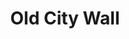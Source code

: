 ---
layout: collection-item
title:  "Old City Wall"
title-zh: "老城牆"
permalink: "old_city_wall"
image: "mycollections/my_nanjiang/3_老城墙.jpg"
artist:
- "Zhang Yi"
- "張怡"
medium:
- "Oil on canvas"
- "油畫"
size: "80 x 90"
price:
- "Please contact for enquiries..."
- "請聯繫我"
copy-en: "Temporibus autem quibusdam et aut officiis debitis aut rerum necessitatibus saepe eveniet ut et voluptates repudiandae sint et molestiae non recusandae.<br><br>At vero eos et accusamus et iusto odio dignissimos ducimus qui blanditiis praesentium voluptatum deleniti atque corrupti quos dolores et quas molestias excepturi sint occaecati cupiditate non provident, similique sunt in culpa qui officia deserunt mollitia animi, id est laborum et dolorum fuga. Et harum quidem"
copy-zh: "Nam libero tempore, cum soluta nobis est eligendi optio cumque nihil impedit quo minus id quod maxime placeat facere possimus, omnis voluptas assumenda est, omnis dolor repellendus."

---